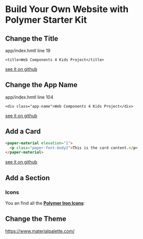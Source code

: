# Build Your Own Website with Polymer Starter Kit

## Change the Title
app/index.hmtl line 19

```<title>Web Components 4 Kids Project</title>```

[see it on github](https://github.com/kevinnilson/polymer-starter-kit/commit/baf72b4299ce2d5983f0b95f25cf83b2d32fa4e8)

## Change the App Name
app/index.hmtl line 104

```<div class="app-name">Web Components 4 Kids Project</div>```

[see it on github](https://github.com/kevinnilson/polymer-starter-kit/commit/90a4a3ea98c1fe3172a7f6ec3d110d8b0944b98d)

## Add a Card
```html
<paper-material elevation="1">
  <p class="paper-font-body2">This is the card content.</p>
</paper-material>

```
[see it on github](https://github.com/kevinnilson/polymer-starter-kit/commit/87e22866f97d7b5f19e3c8613554774c183d6696)


## Add a Section
### Icons
You an find all the **[Polymer Iron Icons](https://elements.polymer-project.org/elements/iron-icons?view=demo:demo/index.html)**:


## Change the Theme
https://www.materialpalette.com/